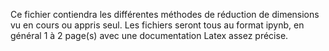 Ce fichier contiendra les différentes méthodes de réduction de dimensions vu en cours ou appris seul.
Les fichiers seront tous au format ipynb, en général 1 à 2 page(s) avec une documentation Latex assez précise.
